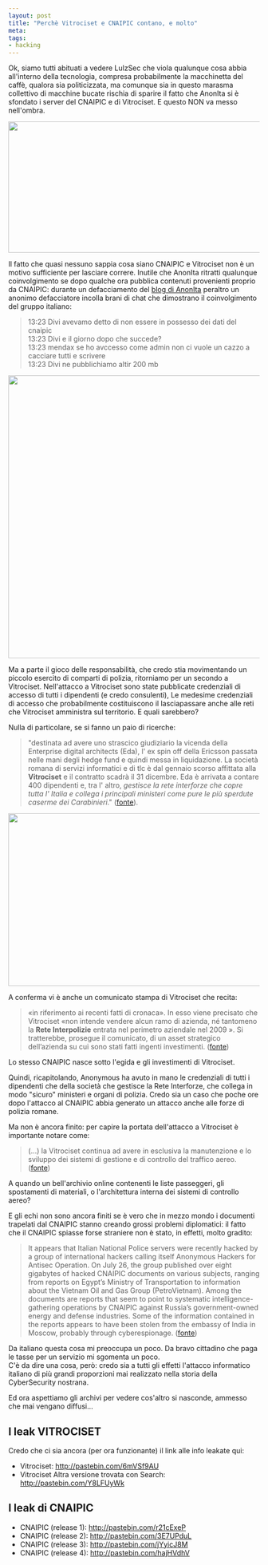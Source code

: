 ```yaml
--- 
layout: post
title: "Perchè Vitrociset e CNAIPIC contano, e molto"
meta: 
tags: 
- hacking
---
```

Ok, siamo tutti abituati a vedere LulzSec che viola qualunque cosa abbia all'interno della tecnologia, compresa probabilmente la macchinetta del caffè, qualora sia politicizzata, ma comunque sia in questo marasma collettivo di macchine bucate rischia di sparire il fatto che AnonIta si è sfondato i server del CNAIPIC e di Vitrociset. E questo NON va messo nell'ombra.   
  
<a href="http://xkcd.com/932/"><img src="http://matteoflora.com/wp-content/uploads/2011/08/cia.png" alt="" title="cia" width="578" height="263" class="aligncenter size-full wp-image-199" /></a>
  
Il fatto che quasi nessuno sappia cosa siano CNAIPIC e Vitrociset non è un motivo sufficiente per lasciare correre. Inutile che AnonIta ritratti qualunque coinvolgimento se dopo qualche ora pubblica contenuti provenienti proprio da CNAIPIC: durante un defacciamento del [blog di AnonIta](http://anonops-ita.blogspot.com/) peraltro un anonimo defacciatore incolla brani di chat che dimostrano il coinvolgimento del gruppo italiano:

> 13:23   Divi avevamo detto di non essere in possesso dei dati del cnaipic  
> 13:23 Divi e il giorno dopo che succede?  
> 13:23 mendax se ho avccesso come admin non ci vuole un cazzo a cacciare tutti e scrivere  
> 13:23 Divi ne pubblichiamo altir 200 mb  

<a href="http://matteoflora.com/wp-content/uploads/2011/08/evil181-e1312184866334.png"><img src="http://matteoflora.com/wp-content/uploads/2011/08/evil181-e1312184866334.png" alt="" title="evil18" width="639" height="567" class="aligncenter size-full wp-image-204" /></a>

Ma a parte il gioco delle responsabilità, che credo stia movimentando un piccolo esercito di comparti di polizia, ritorniamo per un secondo a Vitrociset. Nell'attacco a Vitrociset sono state pubblicate credenziali di accesso di tutti i dipendenti (e credo consulenti), Le medesime credenziali di accesso che probabilmente costituiscono il lasciapassare anche alle reti che Vitrociset amministra sul territorio. E quali sarebbero?  
  
Nulla di particolare, se si fanno un paio di ricerche:  
  
>  "destinata ad avere uno strascico giudiziario la vicenda della Enterprise digital architects (Eda), l' ex spin off della Ericsson passata nelle mani degli hedge fund e quindi messa in liquidazione. La società romana di servizi informatici e di tlc è dal gennaio scorso affittata alla **Vitrociset** e il contratto scadrà il 31 dicembre. Eda è arrivata a contare 400 dipendenti e, tra l' altro, _gestisce la rete interforze che copre tutta l' Italia e collega i principali ministeri come pure le più sperdute caserme dei Carabinieri_." ([fonte](http://archiviostorico.corriere.it/2008/ottobre/24/sovrapprezzo_del_curatore_non_giu_mo_0_081024017.shtml)).  
  
<a href="http://matteoflora.com/wp-content/uploads/2011/08/Sc25lgf-e1312196693312.jpg"><img src="http://matteoflora.com/wp-content/uploads/2011/08/Sc25lgf-e1312196693312.jpg" alt="" title="Sc25lgf" width="640" height="346" class="aligncenter size-full wp-image-218" /></a>

A conferma vi è anche un comunicato stampa di Vitrociset che recita:  
  
> «in riferimento ai recenti fatti di cronaca». In esso viene precisato che Vitrociset «non intende vendere alcun ramo di azienda, né tantomeno la **Rete Interpolizie** entrata nel perimetro aziendale nel 2009 ». Si tratterebbe, prosegue il comunicato, di un asset strategico dell’azienda su cui sono stati fatti ingenti investimenti. ([fonte](http://www.corrierecomunicazioni.it/news/84148/vitrociset_la_rete_interpolizie_non_in_vendita))  
  
Lo stesso CNAIPIC nasce sotto l'egida e gli investimenti di Vitrociset.  
  
Quindi, ricapitolando, Anonymous ha avuto in mano le credenziali di tutti i dipendenti che della società che gestisce la Rete Interforze, che collega in modo "sicuro" ministeri e organi di polizia. Credo sia un caso che poche ore dopo l'attacco al CNAIPIC abbia generato un attacco anche alle forze di polizia romane.  
  
Ma non è ancora finito: per capire la portata dell'attacco a Vitrociset è importante notare come:  
  
> (...) la Vitrociset continua ad avere in esclusiva la manutenzione e lo sviluppo dei sistemi di gestione e di controllo del traffico aereo. ([fonte](http://it.wikipedia.org/wiki/Vitrociset))  
  
A quando un bell'archivio online contenenti le liste passeggeri, gli spostamenti di materiali, o l'architettura interna dei sistemi di controllo aereo?  
  
E gli echi non sono ancora finiti se è vero che in mezzo mondo i documenti trapelati dal CNAIPIC stanno creando grossi problemi diplomatici: il fatto che il CNAIPIC spiasse forse straniere non è stato, in effetti, molto gradito:

> It appears that Italian National Police servers were recently hacked by a group of international hackers calling itself Anonymous Hackers for Antisec Operation. On July 26, the group published over eight gigabytes of hacked CNAIPIC documents on various subjects, ranging from reports on Egypt’s Ministry of Transportation to information about the Vietnam Oil and Gas Group (PetroVietnam). Among the documents are reports that seem to point to systematic intelligence-gathering operations by CNAIPIC against Russia’s government-owned energy and defense industries. Some of the information contained in the reports appears to have been stolen from the embassy of India in Moscow, probably through cyberespionage. ([fonte](http://inteldaily.com/2011/07/computer-hacking-reveals-italian-spying-on-russia-india/))  
  
Da italiano questa cosa mi preoccupa un poco. Da bravo cittadino che paga le tasse per un servizio mi sgomenta un poco.  
C'è da dire una cosa, però: credo sia a tutti gli effetti l'attacco informatico italiano di più grandi proporzioni mai realizzato nella storia della CyberSecurity nostrana.  
  
Ed ora aspettiamo gli archivi per vedere cos'altro si nasconde, ammesso che mai vengano diffusi...  
  
## I leak VITROCISET
Credo che ci sia ancora (per ora funzionante) il link alle info leakate qui:

* Vitrociset: <http://pastebin.com/6mVSf9AU>
* Vitrociset Altra versione trovata con Search: <http://pastebin.com/Y8LFUyWk>
  
## I leak di CNAIPIC
  
* CNAIPIC (release 1): <http://pastebin.com/r21cExeP>
* CNAIPIC (release 2): <http://pastebin.com/3E7UPduL>
* CNAIPIC (release 3): <http://pastebin.com/jYyicJ8M>
* CNAIPIC (release 4): <http://pastebin.com/hajHVdhV>

